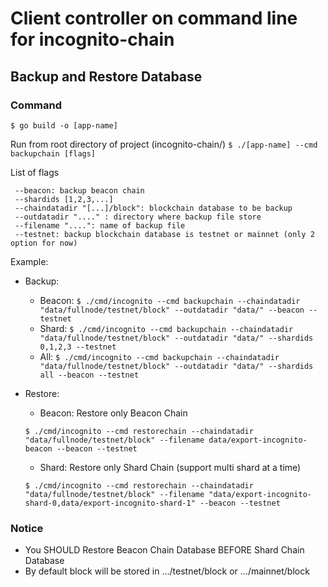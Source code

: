 # Client controller on command line for incognito-chain

## Backup and Restore Database
### Command
`$ go build -o [app-name]`

Run from root directory of project (incognito-chain/)
`$ ./[app-name] --cmd backupchain [flags]`

List of flags
```$xslt
 --beacon: backup beacon chain
 --shardids [1,2,3,...]
 --chaindatadir "[...]/block": blockchain database to be backup
 --outdatadir "...." : directory where backup file store
 --filename "....": name of backup file
 --testnet: backup blockchain database is testnet or mainnet (only 2 option for now)  
```

Example:
- Backup:
    - Beacon: 
    `$ ./cmd/incognito --cmd backupchain --chaindatadir "data/fullnode/testnet/block" --outdatadir "data/" --beacon --testnet`
    - Shard:
    `$ ./cmd/incognito --cmd backupchain --chaindatadir "data/fullnode/testnet/block" --outdatadir "data/" --shardids 0,1,2,3 --testnet`
    - All:
    `$ ./cmd/incognito --cmd backupchain --chaindatadir "data/fullnode/testnet/block" --outdatadir "data/" --shardids all --beacon --testnet`
  
- Restore: 
    - Beacon: Restore only Beacon Chain
    
    `$ ./cmd/incognito --cmd restorechain --chaindatadir "data/fullnode/testnet/block" --filename data/export-incognito-beacon --beacon --testnet`
    - Shard: Restore only Shard Chain (support multi shard at a time)
    
    `$ ./cmd/incognito --cmd restorechain --chaindatadir "data/fullnode/testnet/block" --filename "data/export-incognito-shard-0,data/export-incognito-shard-1" --beacon --testnet`

### Notice
- You SHOULD Restore Beacon Chain Database BEFORE Shard Chain Database
- By default block will be stored in .../testnet/block or .../mainnet/block
